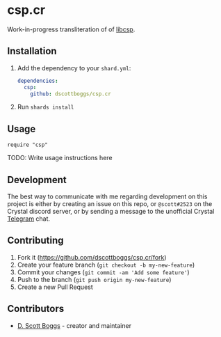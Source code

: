 # csp.cr
Work-in-progress transliteration of of [libcsp](https://github.com/shiyanhui/libcsp).

## Installation

1. Add the dependency to your `shard.yml`:

   ```yaml
   dependencies:
     csp:
       github: dscottboggs/csp.cr
   ```

2. Run `shards install`

## Usage

```crystal
require "csp"
```

TODO: Write usage instructions here

## Development
The best way to communicate with me regarding development on this project is
either by creating an issue on this repo, or `@scott#2523` on the Crystal
discord server, or by sending a message to the unofficial Crystal
[Telegram](https://t.me/codrTalkCrystal) chat.

## Contributing

1. Fork it (<https://github.com/dscottboggs/csp.cr/fork>)
2. Create your feature branch (`git checkout -b my-new-feature`)
3. Commit your changes (`git commit -am 'Add some feature'`)
4. Push to the branch (`git push origin my-new-feature`)
5. Create a new Pull Request

## Contributors

- [D. Scott Boggs](https://github.com/dscottboggs) - creator and maintainer
